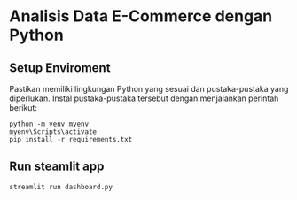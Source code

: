 # Analisis Data E-Commerce dengan Python
## Setup Enviroment
Pastikan memiliki lingkungan Python yang sesuai dan pustaka-pustaka yang diperlukan. Instal pustaka-pustaka tersebut dengan menjalankan perintah berikut:
```
python -m venv myenv
myenv\Scripts\activate
pip install -r requirements.txt
```
## Run steamlit app
```
streamlit run dashboard.py
```
